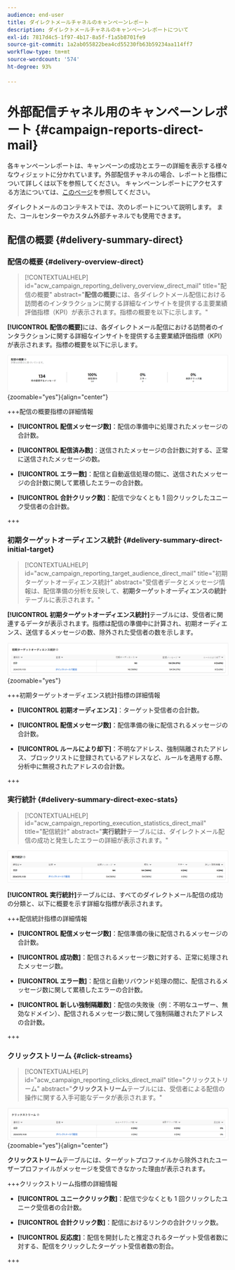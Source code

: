 ```yaml
---
audience: end-user
title: ダイレクトメールチャネルのキャンペーンレポート
description: ダイレクトメールチャネルのキャンペーンレポートについて
exl-id: 7817d4c5-1f97-4b17-8a5f-f1a5b8701fe9
source-git-commit: 1a2ab055822bea4cd55230fb63b59234aa114ff7
workflow-type: tm+mt
source-wordcount: '574'
ht-degree: 93%

---
```


# 外部配信チャネル用のキャンペーンレポート {#campaign-reports-direct-mail}

各キャンペーンレポートは、キャンペーンの成功とエラーの詳細を表示する様々なウィジェットに分かれています。外部配信チャネルの場合、レポートと指標について詳しくは以下を参照してください。 キャンペーンレポートにアクセスする方法については、[このページ](campaign-reports.md)を参照してください。

ダイレクトメールのコンテキストでは、次のレポートについて説明します。 また、コールセンターやカスタム外部チャネルでも使用できます。

## 配信の概要 {#delivery-summary-direct}

### 配信の概要 {#delivery-overview-direct}

>[!CONTEXTUALHELP]
>id="acw_campaign_reporting_delivery_overview_direct_mail"
>title="配信の概要"
>abstract="**配信の概要**&#x200B;には、各ダイレクトメール配信における訪問者のインタラクションに関する詳細なインサイトを提供する主要業績評価指標（KPI）が表示されます。指標の概要を以下に示します。"

**[!UICONTROL 配信の概要]**&#x200B;には、各ダイレクトメール配信における訪問者のインタラクションに関する詳細なインサイトを提供する主要業績評価指標（KPI）が表示されます。指標の概要を以下に示します。

![ダイレクトメールキャンペーン配信の概要指標](assets/direct-mail-campaign-overview.png){zoomable="yes"}{align="center"}

+++配信の概要指標の詳細情報

* **[!UICONTROL 配信メッセージ数]**：配信の準備中に処理されたメッセージの合計数。

* **[!UICONTROL 配信済み数]**：送信されたメッセージの合計数に対する、正常に送信されたメッセージの数。

* **[!UICONTROL エラー数]**：配信と自動返信処理の間に、送信されたメッセージの合計数に関して累積したエラーの合計数。

* **[!UICONTROL 合計クリック数]**：配信で少なくとも 1 回クリックしたユニーク受信者の合計数。

+++

### 初期ターゲットオーディエンス統計 {#delivery-summary-direct-initial-target}

>[!CONTEXTUALHELP]
>id="acw_campaign_reporting_target_audience_direct_mail"
>title="初期ターゲットオーディエンス統計"
>abstract="受信者データとメッセージ情報は、配信準備の分析を反映して、**初期ターゲットオーディエンスの統計**&#x200B;テーブルに表示されます。"

**[!UICONTROL 初期ターゲットオーディエンス統計]**&#x200B;テーブルには、受信者に関連するデータが表示されます。指標は配信の準備中に計算され、初期オーディエンス、送信するメッセージの数、除外された受信者の数を示します。

![ダイレクトメールキャンペーンの初期ターゲットオーディエンスの統計](assets/direct-mail-campaign-target-audience.png){zoomable="yes"}

+++初期ターゲットオーディエンス統計指標の詳細情報

* **[!UICONTROL 初期オーディエンス]**：ターゲット受信者の合計数。

* **[!UICONTROL 配信メッセージ数]**：配信準備の後に配信されるメッセージの合計数。

* **[!UICONTROL ルールにより却下]**：不明なアドレス、強制隔離されたアドレス、ブロックリストに登録されているアドレスなど、ルールを適用する際、分析中に無視されたアドレスの合計数。

+++

### 実行統計 {#delivery-summary-direct-exec-stats}

>[!CONTEXTUALHELP]
>id="acw_campaign_reporting_execution_statistics_direct_mail"
>title="配信統計"
>abstract="**実行統計**&#x200B;テーブルには、ダイレクトメール配信の成功と発生したエラーの詳細が表示されます。"

![ダイレクトメールキャンペーンの実行統計](assets/direct-mail-campaign-exec.png)

**[!UICONTROL 実行統計]**&#x200B;テーブルには、すべてのダイレクトメール配信の成功の分類と、以下に概要を示す詳細な指標が表示されます。

+++配信統計指標の詳細情報

* **[!UICONTROL 配信メッセージ数]**：配信準備の後に配信されるメッセージの合計数。

* **[!UICONTROL 成功数]**：配信されるメッセージ数に対する、正常に処理されたメッセージ数。

* **[!UICONTROL エラー数]**：配信と自動リバウンド処理の間に、配信されるメッセージ数に関して累積したエラーの合計数。

* **[!UICONTROL 新しい強制隔離数]**：配信の失敗後（例：不明なユーザー、無効なドメイン）、配信されるメッセージ数に関して強制隔離されたアドレスの合計数。

+++

### クリックストリーム {#click-streams}

>[!CONTEXTUALHELP]
>id="acw_campaign_reporting_clicks_direct_mail"
>title="クリックストリーム"
>abstract="**クリックストリーム**&#x200B;テーブルには、受信者による配信の操作に関する入手可能なデータが表示されます。"

![ダイレクトメールキャンペーン用のクリックストリームデータ](assets/direct-mail-campaign-clicks.png){zoomable="yes"}{align="center"}

**クリックストリーム**&#x200B;テーブルには、ターゲットプロファイルから除外されたユーザープロファイルがメッセージを受信できなかった理由が表示されます。

+++クリックストリーム指標の詳細情報

* **[!UICONTROL ユニーククリック数]**：配信で少なくとも 1 回クリックしたユニーク受信者の合計数。

* **[!UICONTROL 合計クリック数]**：配信におけるリンクの合計クリック数。

* **[!UICONTROL 反応度]**：配信を開封したと推定されるターゲット受信者数に対する、配信をクリックしたターゲット受信者数の割合。

+++